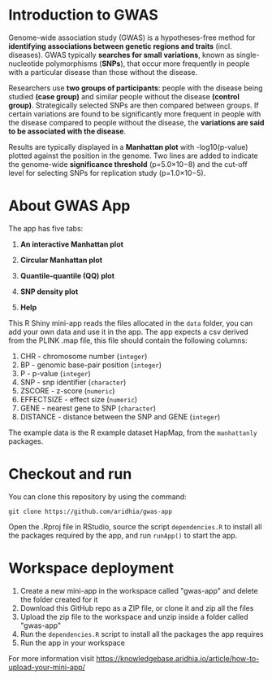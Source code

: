 

# Introduction to GWAS

Genome-wide association study (GWAS) is a hypotheses-free method for **identifying associations between genetic regions and traits** (incl. diseases). GWAS typically **searches for small variations**, known as single-nucleotide polymorphisms (**SNPs**), that occur more frequently in people with a particular disease than those without the disease.

Researchers use **two groups of participants**: people with the disease being studied **(case group)** and similar people without the disease **(control group)**. Strategically selected SNPs are then compared between groups. If certain variations are found to be significantly more frequent in people with the disease compared to people without the disease, the **variations are said to be associated with the disease**.

Results are typically displayed in a **Manhattan plot** with -log10(p-value) plotted against the position in the genome. Two lines are added to indicate the genome-wide **significance threshold** (p=5.0×10−8) and the cut-off level for selecting SNPs for replication study (p=1.0×10−5). 

# About GWAS App

The app has five tabs:
1. **An interactive Manhattan plot**

2. **Circular Manhattan plot** 

3. **Quantile-quantile (QQ) plot**

4. **SNP density plot**

5. **Help**

This R Shiny mini-app reads the files allocated in the `data` folder, you can add your own data and use it in the app. The app expects a csv derived from the PLINK .map file, this file should contain the following columns:

1. CHR - chromosome number (`integer`)
2. BP - genomic base-pair position (`integer`)
3. P - p-value (`integer`)
4. SNP - snp identifier (`character`)
5. ZSCORE - z-score (`numeric`)
6. EFFECTSIZE - effect size (`numeric`)
7. GENE - nearest gene to SNP (`character`)
8. DISTANCE - distance between the SNP and GENE (`integer`)

The example data is the R example dataset HapMap, from the `manhattanly` packages.

# Checkout and run

You can clone this repository by using the command:

```
git clone https://github.com/aridhia/gwas-app
```

Open the .Rproj file in RStudio, source the script `dependencies.R` to install all the packages required by the app, and run `runApp()` to start the app.

# Workspace deployment

1. Create a new mini-app in the workspace called "gwas-app" and delete the folder created for it
2. Download this GitHub repo as a ZIP file, or clone it and zip all the files
3. Upload the zip file to the workspace and unzip inside a folder called "gwas-app"
4. Run the `dependencies.R` script to install all the packages the app requires
5. Run the app in your workspace

For more information visit https://knowledgebase.aridhia.io/article/how-to-upload-your-mini-app/
